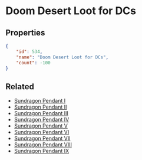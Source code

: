 # Doom Desert Loot for DCs

<no description available>

## Properties

```json
{
    "id": 534,
    "name": "Doom Desert Loot for DCs",
    "count": -100
}
```

## Related

- [Sundragon Pendant I](../items/16822-sundragon-pendant-i.md)
- [Sundragon Pendant II](../items/16823-sundragon-pendant-ii.md)
- [Sundragon Pendant III](../items/16824-sundragon-pendant-iii.md)
- [Sundragon Pendant IV](../items/16825-sundragon-pendant-iv.md)
- [Sundragon Pendant V](../items/16826-sundragon-pendant-v.md)
- [Sundragon Pendant VI](../items/16827-sundragon-pendant-vi.md)
- [Sundragon Pendant VII](../items/16828-sundragon-pendant-vii.md)
- [Sundragon Pendant VIII](../items/16829-sundragon-pendant-viii.md)
- [Sundragon Pendant IX](../items/21990-sundragon-pendant-ix.md)

